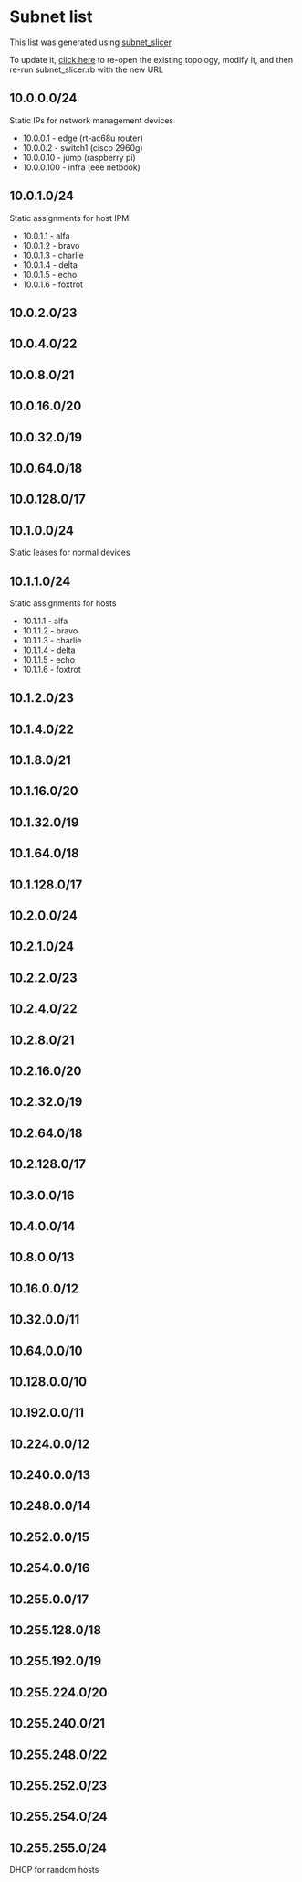 # Subnet list

This list was generated using [subnet_slicer](https://github.com/akerl/scripts/blob/master/subnet_slicer).

To update it, [click here](http://www.davidc.net/sites/default/subnets/subnets.html?network=10.0.0.0&mask=8&division=97.ffff00ef10cf7000455555550) to re-open the existing topology, modify it, and then re-run subnet_slicer.rb with the new URL

## 10.0.0.0/24

Static IPs for network management devices

* 10.0.0.1 - edge (rt-ac68u router)
* 10.0.0.2 - switch1 (cisco 2960g)
* 10.0.0.10 - jump (raspberry pi)
* 10.0.0.100 - infra (eee netbook)

## 10.0.1.0/24

Static assignments for host IPMI

* 10.0.1.1 - alfa
* 10.0.1.2 - bravo
* 10.0.1.3 - charlie
* 10.0.1.4 - delta
* 10.0.1.5 - echo
* 10.0.1.6 - foxtrot

## 10.0.2.0/23
## 10.0.4.0/22
## 10.0.8.0/21
## 10.0.16.0/20
## 10.0.32.0/19
## 10.0.64.0/18
## 10.0.128.0/17
## 10.1.0.0/24

Static leases for normal devices

## 10.1.1.0/24

Static assignments for hosts

* 10.1.1.1 - alfa
* 10.1.1.2 - bravo
* 10.1.1.3 - charlie
* 10.1.1.4 - delta
* 10.1.1.5 - echo
* 10.1.1.6 - foxtrot

## 10.1.2.0/23
## 10.1.4.0/22
## 10.1.8.0/21
## 10.1.16.0/20
## 10.1.32.0/19
## 10.1.64.0/18
## 10.1.128.0/17
## 10.2.0.0/24
## 10.2.1.0/24
## 10.2.2.0/23
## 10.2.4.0/22
## 10.2.8.0/21
## 10.2.16.0/20
## 10.2.32.0/19
## 10.2.64.0/18
## 10.2.128.0/17
## 10.3.0.0/16
## 10.4.0.0/14
## 10.8.0.0/13
## 10.16.0.0/12
## 10.32.0.0/11
## 10.64.0.0/10
## 10.128.0.0/10
## 10.192.0.0/11
## 10.224.0.0/12
## 10.240.0.0/13
## 10.248.0.0/14
## 10.252.0.0/15
## 10.254.0.0/16
## 10.255.0.0/17
## 10.255.128.0/18
## 10.255.192.0/19
## 10.255.224.0/20
## 10.255.240.0/21
## 10.255.248.0/22
## 10.255.252.0/23
## 10.255.254.0/24
## 10.255.255.0/24

DHCP for random hosts
